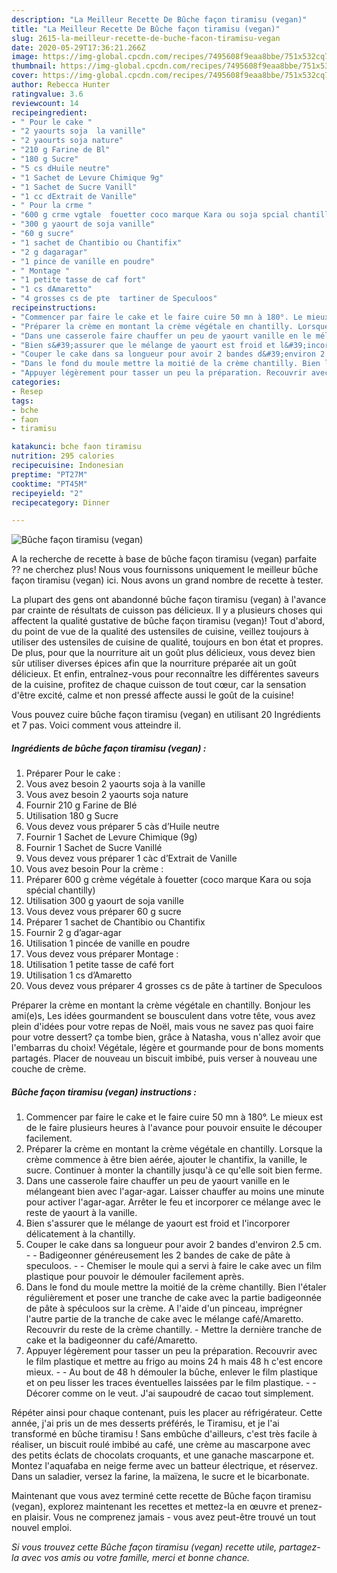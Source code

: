 ```yaml
---
description: "La Meilleur Recette De Bûche façon tiramisu (vegan)"
title: "La Meilleur Recette De Bûche façon tiramisu (vegan)"
slug: 2615-la-meilleur-recette-de-buche-facon-tiramisu-vegan
date: 2020-05-29T17:36:21.266Z
image: https://img-global.cpcdn.com/recipes/7495608f9eaa8bbe/751x532cq70/buche-facon-tiramisu-vegan-photo-principale-de-la-recette.jpg
thumbnail: https://img-global.cpcdn.com/recipes/7495608f9eaa8bbe/751x532cq70/buche-facon-tiramisu-vegan-photo-principale-de-la-recette.jpg
cover: https://img-global.cpcdn.com/recipes/7495608f9eaa8bbe/751x532cq70/buche-facon-tiramisu-vegan-photo-principale-de-la-recette.jpg
author: Rebecca Hunter
ratingvalue: 3.6
reviewcount: 14
recipeingredient:
- " Pour le cake "
- "2 yaourts soja  la vanille"
- "2 yaourts soja nature"
- "210 g Farine de Bl"
- "180 g Sucre"
- "5 cs dHuile neutre"
- "1 Sachet de Levure Chimique 9g"
- "1 Sachet de Sucre Vanill"
- "1 cc dExtrait de Vanille"
- " Pour la crme "
- "600 g crme vgtale  fouetter coco marque Kara ou soja spcial chantilly"
- "300 g yaourt de soja vanille"
- "60 g sucre"
- "1 sachet de Chantibio ou Chantifix"
- "2 g dagaragar"
- "1 pince de vanille en poudre"
- " Montage "
- "1 petite tasse de caf fort"
- "1 cs dAmaretto"
- "4 grosses cs de pte  tartiner de Speculoos"
recipeinstructions:
- "Commencer par faire le cake et le faire cuire 50 mn à 180°. Le mieux est de le faire plusieurs heures à l&#39;avance pour pouvoir ensuite le découper facilement."
- "Préparer la crème en montant la crème végétale en chantilly. Lorsque la crème commence à être bien aérée, ajouter le chantifix, la vanille, le sucre. Continuer à monter la chantilly jusqu&#39;à ce qu&#39;elle soit bien ferme."
- "Dans une casserole faire chauffer un peu de yaourt vanille en le mélangeant bien avec l&#39;agar-agar. Laisser chauffer au moins une minute pour activer l&#39;agar-agar. Arrêter le feu et incorporer ce mélange avec le reste de yaourt à la vanille."
- "Bien s&#39;assurer que le mélange de yaourt est froid et l&#39;incorporer délicatement à la chantilly."
- "Couper le cake dans sa longueur pour avoir 2 bandes d&#39;environ 2.5 cm.  Badigeonner généreusement les 2 bandes de cake de pâte à speculoos.  Chemiser le moule qui a servi à faire le cake avec un film plastique pour pouvoir le démouler facilement après."
- "Dans le fond du moule mettre la moitié de la crème chantilly. Bien l&#39;étaler régulièrement et poser une tranche de cake avec la partie badigeonnée de pâte à spéculoos sur la crème. A l&#39;aide d&#39;un pinceau, imprégner l&#39;autre partie de la tranche de cake avec le mélange café/Amaretto. Recouvrir du reste de la crème chantilly. Mettre la dernière tranche de cake et la badigeonner du café/Amaretto."
- "Appuyer légèrement pour tasser un peu la préparation. Recouvrir avec le film plastique et mettre au frigo au moins 24 h mais 48 h c&#39;est encore mieux.  Au bout de 48 h démouler la bûche, enlever le film plastique et on peu lisser les traces éventuelles laissées par le film plastique.  Décorer comme on le veut. J&#39;ai saupoudré de cacao tout simplement."
categories:
- Resep
tags:
- bche
- faon
- tiramisu

katakunci: bche faon tiramisu 
nutrition: 295 calories
recipecuisine: Indonesian
preptime: "PT27M"
cooktime: "PT45M"
recipeyield: "2"
recipecategory: Dinner

---
```



![Bûche façon tiramisu (vegan)](https://img-global.cpcdn.com/recipes/7495608f9eaa8bbe/751x532cq70/buche-facon-tiramisu-vegan-photo-principale-de-la-recette.jpg)

A la recherche de recette à base de bûche façon tiramisu (vegan) parfaite ?? ne cherchez plus! Nous vous fournissons uniquement le meilleur bûche façon tiramisu (vegan) ici. Nous avons un grand nombre de recette à tester.

La plupart des gens ont abandonné bûche façon tiramisu (vegan) à l'avance par crainte de résultats de cuisson pas délicieux. Il y a plusieurs choses qui affectent la qualité gustative de bûche façon tiramisu (vegan)! Tout d'abord, du point de vue de la qualité des ustensiles de cuisine, veillez toujours à utiliser des ustensiles de cuisine de qualité, toujours en bon état et propres. De plus, pour que la nourriture ait un goût plus délicieux, vous devez bien sûr utiliser diverses épices afin que la nourriture préparée ait un goût délicieux. Et enfin, entraînez-vous pour reconnaître les différentes saveurs de la cuisine, profitez de chaque cuisson de tout cœur, car la sensation d'être excité, calme et non pressé affecte aussi le goût de la cuisine!

<!--inarticleads1-->

Vous pouvez cuire bûche façon tiramisu (vegan) en utilisant 20 Ingrédients et 7 pas. Voici comment vous atteindre il.

##### Ingrédients de bûche façon tiramisu (vegan) :

1. Préparer  Pour le cake :
1. Vous avez besoin 2 yaourts soja à la vanille
1. Vous avez besoin 2 yaourts soja nature
1. Fournir 210 g Farine de Blé
1. Utilisation 180 g Sucre
1. Vous devez vous préparer 5 càs d’Huile neutre
1. Fournir 1 Sachet de Levure Chimique (9g)
1. Fournir 1 Sachet de Sucre Vanillé
1. Vous devez vous préparer 1 càc d’Extrait de Vanille
1. Vous avez besoin  Pour la crème :
1. Préparer 600 g crème végétale à fouetter (coco marque Kara ou soja spécial chantilly)
1. Utilisation 300 g yaourt de soja vanille
1. Vous devez vous préparer 60 g sucre
1. Préparer 1 sachet de Chantibio ou Chantifix
1. Fournir 2 g d’agar-agar
1. Utilisation 1 pincée de vanille en poudre
1. Vous devez vous préparer  Montage :
1. Utilisation 1 petite tasse de café fort
1. Utilisation 1 cs d’Amaretto
1. Vous devez vous préparer 4 grosses cs de pâte à tartiner de Speculoos


Préparer la crème en montant la crème végétale en chantilly. Bonjour les ami(e)s, Les idées gourmandent se bousculent dans votre tête, vous avez plein d&#39;idées pour votre repas de Noël, mais vous ne savez pas quoi faire pour votre dessert? ça tombe bien, grâce à Natasha, vous n&#39;allez avoir que l&#39;embarras du choix! Végétale, légère et gourmande pour de bons moments partagés. Placer de nouveau un biscuit imbibé, puis verser à nouveau une couche de crème. 

<!--inarticleads2-->

##### Bûche façon tiramisu (vegan) instructions :

1. Commencer par faire le cake et le faire cuire 50 mn à 180°. Le mieux est de le faire plusieurs heures à l&#39;avance pour pouvoir ensuite le découper facilement.
1. Préparer la crème en montant la crème végétale en chantilly. Lorsque la crème commence à être bien aérée, ajouter le chantifix, la vanille, le sucre. Continuer à monter la chantilly jusqu&#39;à ce qu&#39;elle soit bien ferme.
1. Dans une casserole faire chauffer un peu de yaourt vanille en le mélangeant bien avec l&#39;agar-agar. Laisser chauffer au moins une minute pour activer l&#39;agar-agar. Arrêter le feu et incorporer ce mélange avec le reste de yaourt à la vanille.
1. Bien s&#39;assurer que le mélange de yaourt est froid et l&#39;incorporer délicatement à la chantilly.
1. Couper le cake dans sa longueur pour avoir 2 bandes d&#39;environ 2.5 cm. -  - Badigeonner généreusement les 2 bandes de cake de pâte à speculoos. -  - Chemiser le moule qui a servi à faire le cake avec un film plastique pour pouvoir le démouler facilement après.
1. Dans le fond du moule mettre la moitié de la crème chantilly. Bien l&#39;étaler régulièrement et poser une tranche de cake avec la partie badigeonnée de pâte à spéculoos sur la crème. A l&#39;aide d&#39;un pinceau, imprégner l&#39;autre partie de la tranche de cake avec le mélange café/Amaretto. Recouvrir du reste de la crème chantilly. - Mettre la dernière tranche de cake et la badigeonner du café/Amaretto.
1. Appuyer légèrement pour tasser un peu la préparation. Recouvrir avec le film plastique et mettre au frigo au moins 24 h mais 48 h c&#39;est encore mieux. -  - Au bout de 48 h démouler la bûche, enlever le film plastique et on peu lisser les traces éventuelles laissées par le film plastique. -  - Décorer comme on le veut. J&#39;ai saupoudré de cacao tout simplement.


Répéter ainsi pour chaque contenant, puis les placer au réfrigérateur. Cette année, j&#39;ai pris un de mes desserts préférés, le Tiramisu, et je l&#39;ai transformé en bûche tiramisu ! Sans embûche d&#39;ailleurs, c&#39;est très facile à réaliser, un biscuit roulé imbibé au café, une crème au mascarpone avec des petits éclats de chocolats croquants, et une ganache mascarpone et. Montez l&#39;aquafaba en neige ferme avec un batteur électrique, et réservez. Dans un saladier, versez la farine, la maïzena, le sucre et le bicarbonate. 

<!--inarticleads1-->

<p>
Maintenant que vous avez terminé cette recette de Bûche façon tiramisu (vegan), explorez maintenant les recettes et mettez-la en œuvre et prenez-en plaisir. Vous ne comprenez jamais - vous avez peut-être trouvé un tout nouvel emploi.
</p>

<p>
<i>Si vous trouvez cette Bûche façon tiramisu (vegan) recette utile, partagez-la avec vos amis ou votre famille, merci et bonne chance.</i>
</p>
